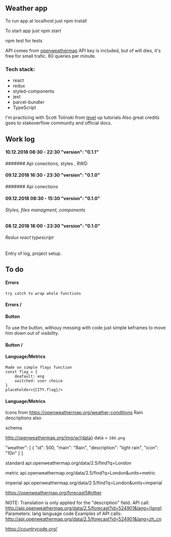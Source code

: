 ## Weather app

To run app at localhost just
npm install

To start app just
npm start

npm test 
for tests

API comes from [openweathermap]
API key is included, but of will dies, it's free for small trafic.
60 queries per minute.

[openweathermap]: <https://openweathermap.org/>

### Tech stack:
 - react
 - redux
 - styled-components
 - jest 
 - parcel-bundler
 - TypeScript

I'm practicing with Scott Tolinski from [level] up tutorials
Also great credits goes to stakoverflow community and official docs.



[level]: <http://leveluptutorials.com/>



## Work log

#### 10.12.2018 08:30 - 22:30 "version": "0.1.1"

####### Api conections, styles , RWD


#### 09.12.2018 16:30 - 23:30 "version": "0.1.0"

####### Api conections



#### 09.12.2018 08:30 - 15:30 "version": "0.1.0"

###### Styles, files managment, components



#### 08.12.2018 18:00 - 23:30 "version": "0.1.0"

###### Redux react typescript

Entry of log, project setup.


## To do

#### Errors
    try catch to wrap whole functions
#### Errors /

#### Button
To use the button, withouy messing with code just simple keframes to move him down
out of visibility.
####  Button /

#### Language/Metrics
    Made on simple flags function
    const flag = {
        deafault: eng
        switched: user choice
    }
    placeholder={CITY.flag}/>
#### Language/Metrics

Icons from 
https://openweathermap.org/weather-conditions
Rain descriptions also

schema 

http://openweathermap.org/img/w/{data}
data = `10d.png`

"weather": [
        {
            "id": 500,
            "main": "Rain",
            "description": "light rain",
            "icon": "10n"
        }
]

standard api.openweathermap.org/data/2.5/find?q=London

metric api.openweathermap.org/data/2.5/find?q=London&units=metric

imperial api.openweathermap.org/data/2.5/find?q=London&units=imperial




https://openweathermap.org/forecast5#other


NOTE: Translation is only applied for the "description" field.
API call:
http://api.openweathermap.org/data/2.5/forecast?id=524901&lang={lang}
Parameters:
lang language code
Examples of API calls:
http://api.openweathermap.org/data/2.5/forecast?id=524901&lang=zh_cn

https://countrycode.org/


